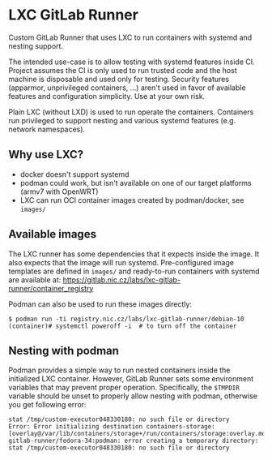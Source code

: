 # LXC GitLab Runner

Custom GitLab Runner that uses LXC to run containers with systemd and nesting
support.

The intended use-case is to allow testing with systemd features inside CI.
Project assumes the CI is only used to run trusted code and the host machine is
disposable and used only for testing. Security features (apparmor, unprivileged
containers, ...) aren't used in favor of available features and configuration
simplicity. Use at your own risk.

Plain LXC (without LXD) is used to run operate the containers. Containers run
privileged to support nesting and various systemd features (e.g. network
namespaces).

## Why use LXC?

- docker doesn't support systemd
- podman could work, but isn't available on one of our target platforms (armv7 with OpenWRT)
- LXC can run OCI container images created by podman/docker, see `images/`

## Available images

The LXC runner has some dependencies that it expects inside the image. It also
expects that the image will run systemd. Pre-configured image templates are
defined in `images/` and ready-to-run containers with systemd are available at:
https://gitlab.nic.cz/labs/lxc-gitlab-runner/container_registry

Podman can also be used to run these images directly:

```
$ podman run -ti registry.nic.cz/labs/lxc-gitlab-runner/debian-10
(container)# systemctl poweroff -i  # to turn off the container
```

## Nesting with podman

Podman provides a simple way to run nested containers inside the initialized
LXC container. However, GitLab Runner sets some environment variables that may
prevent proper operation. Specifically, the `$TMPDIR` variable should be unset
to properly allow nesting with podman, otherwise you get following error:

```
stat /tmp/custom-executor048330180: no such file or directory
Error: Error initializing destination containers-storage:[overlay@/var/lib/containers/storage+/run/containers/storage:overlay.mountopt=nodev,metacopy=on]registry.nic.cz/labs/lxc-gitlab-runner/fedora-34:podman: error creating a temporary directory: stat /tmp/custom-executor048330180: no such file or directory
```
